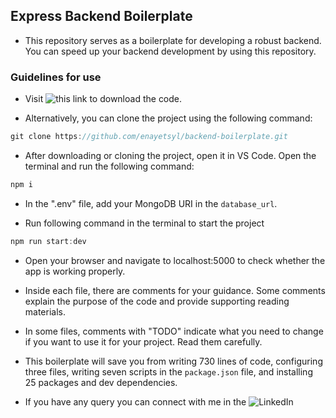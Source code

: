 ## Express Backend Boilerplate

- This repository serves as a boilerplate for developing a robust backend. You can speed up your backend development by using this repository.

### Guidelines for use

- Visit ![this link](https://github.com/enayetsyl/backend-boilerplate) to download the code. 

- Alternatively, you can clone the project using the following command: 

```javascript
git clone https://github.com/enayetsyl/backend-boilerplate.git
```

- After downloading or cloning the project, open it in VS Code. Open the terminal and run the following command:

```javascript
npm i
```

- In the ".env" file, add your MongoDB URI in the `database_url`. 

- Run following command in the terminal to start the project

```javascript
npm run start:dev
```

- Open your browser and navigate to localhost:5000 to check whether the app is working properly. 

- Inside each file, there are comments for your guidance. Some comments explain the purpose of the code and provide supporting reading materials. 

- In some files, comments with "TODO" indicate what you need to change if you want to use it for your project. Read them carefully. 

- This boilerplate will save you from writing 730 lines of code, configuring three files, writing seven scripts in the `package.json` file, and installing 25 packages and dev dependencies.

- If you have any query you can connect with me in the ![LinkedIn](https://www.linkedin.com/in/md-enayetur-rahman/)